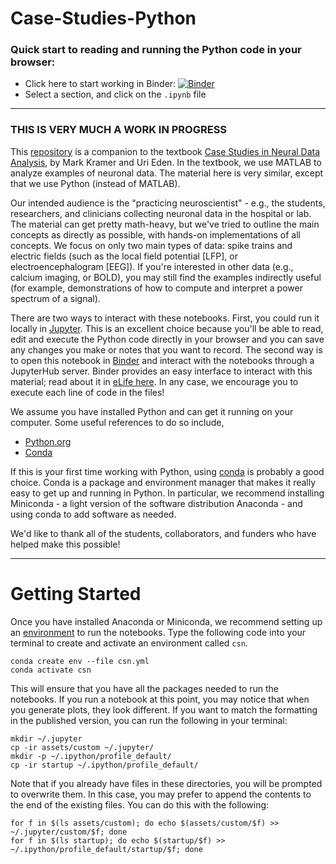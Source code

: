 # Case-Studies-Python

### Quick start to reading and running the Python code in your browser:

- Click here to start working in Binder: [![Binder](https://mybinder.org/badge.svg)](https://mybinder.org/v2/gh/Mark-Kramer/Case-Studies-Python/master?filepath=content)
- Select a section, and click on the `.ipynb` file

----
### THIS IS VERY MUCH A WORK IN PROGRESS

This [repository](https://github.com/Mark-Kramer/Case-Studies-Python.git) is a companion to the textbook [Case Studies in Neural Data Analysis](https://mitpress.mit.edu/books/case-studies-neural-data-analysis), by Mark Kramer and Uri Eden.  In the textbook, we use MATLAB to analyze examples of neuronal data.  The material here is very similar, except that we use Python (instead of MATLAB).

Our intended audience is the "practicing neuroscientist" - e.g., the students, researchers, and clinicians collecting neuronal data in the hospital or lab.  The material can get pretty math-heavy, but we've tried to outline the main concepts as directly as possible, with hands-on implementations of all concepts.  We focus on only two main types of data: spike trains and electric fields (such as the local field potential [LFP], or electroencephalogram [EEG]).  If you're interested in other data (e.g., calcium imaging, or BOLD), you may still find the examples indirectly useful (for example, demonstrations of how to compute and interpret a power spectrum of a signal).

There are two ways to interact with these notebooks.  First, you could run it locally in <a href="https://jupyter.org/">Jupyter</a>. This is an excellent choice because you'll be able to read, edit and execute the Python code directly in your browser and you can save any changes you make or notes that you want to record.  The second way is to open this notebook in <a href="https://mybinder.org/v2/gh/Mark-Kramer/Case-Studies-Python.git/master?filepath=content">Binder</a> and interact with the notebooks through a JupyterHub server. Binder provides an easy interface to interact with this material; read about it in [eLife here](https://elifesciences.org/labs/a7d53a88/toward-publishing-reproducible-computation-with-binder).  In any case, we encourage you to execute each line of code in the files!

We assume you have installed Python and can get it running on your computer.  Some useful references to do so include,

<ul>
  <li><a href="https://www.python.org/">Python.org</a></li>
  <li><a href="https://conda.io/docs/user-guide/install/index.html">Conda</a></li>
</ul>

If this is your first time working with Python, using <a href="https://conda.io/docs/user-guide/install/index.html">conda</a> is probably a good choice. Conda is a package and environment manager that makes it really easy to get up and running in Python. In particular, we recommend installing Miniconda - a light version of the software distribution Anaconda - and using conda to add software as needed.

We'd like to thank all of the students, collaborators, and funders who have helped make this possible!

---

# Getting Started

Once you have installed Anaconda or Miniconda, we recommend setting up an [environment](https://docs.conda.io/projects/conda/en/latest/user-guide/concepts/environments.html) to run the notebooks. Type the following code into your terminal to create and activate an environment called `csn`. 

```
conda create env --file csn.yml
conda activate csn
```

This will ensure that you have all the packages needed to run the notebooks. If you run a notebook at this point, you may notice that when you generate plots, they look different. If you want to match the formatting in the published version, you can run the following in your terminal:

```
mkdir ~/.jupyter
cp -ir assets/custom ~/.jupyter/
mkdir -p ~/.ipython/profile_default/
cp -ir startup ~/.ipython/profile_default/
```

Note that if you already have files in these directories, you will be prompted to overwrite them. In this case, you may prefer to append the contents to the end of the existing files. You can do this with the following:

```
for f in $(ls assets/custom); do echo $(assets/custom/$f) >> ~/.jupyter/custom/$f; done
for f in $(ls startup); do echo $(startup/$f) >> ~/.ipython/profile_default/startup/$f; done
```

